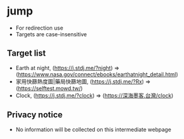 # jump

- For redirection use
- Targets are case-insensitive

## Target list

- Earth at night, (https://j.stdj.me/?night) => (https://www.nasa.gov/connect/ebooks/earthatnight_detail.html)
- 家用快篩熱度圖|藥局快篩地圖, (https://j.stdj.me/?Rx) => (https://selftest.mowd.tw/)
- Clock, (https://j.stdj.me/?clock) => (https://深海墨客.台灣/clock)

## Privacy notice

- No information will be collected on this intermediate webpage
